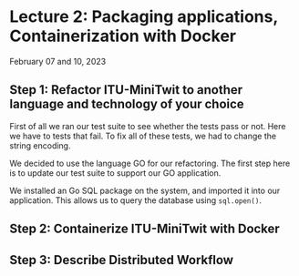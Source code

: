 # Lecture 2: Packaging applications, Containerization with Docker
February 07 and 10, 2023

## Step 1: Refactor ITU-MiniTwit to another language and technology of your choice

First of all we ran our test suite to see whether the tests pass or not. Here we have to tests that fail. To fix all of these tests, we had to change the string encoding. 

We decided to use the language GO for our refactoring. The first step here is to update our test suite to support our GO application.

We installed an Go SQL package on the system, and imported it into our application. This allows us to query the database using `sql.open()`.

## Step 2: Containerize ITU-MiniTwit with Docker

## Step 3: Describe Distributed Workflow
